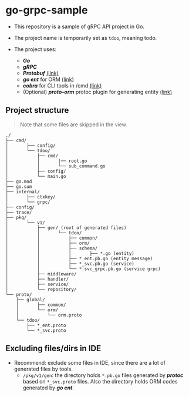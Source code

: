 # go-grpc-sample

- This repository is a sample of gRPC API project in Go.
- The project name is temporarily set as `tdoo`, meaning todo.

- The project uses:
    - **_Go_**
    - **_gRPC_**
    - **_Protobuf_** [(link)](https://protobuf.dev/) 
    - **_go ent_** for ORM [(link)](https://entgo.io/)
    - **_cobra_** for CLI tools in /cmd [(link)](https://cobra.dev/)
    - (Optional) **_proto-orm_** protoc plugin for generating entity [(link)](https://github.com/lesomnus/proto-orm)

## Project structure

> Note that some files are skipped in the view.

```
./
├── cmd/
│       ├── config/
│       └── tdoo/
│           ├── cmd/
│           │       |── root.go
│           │       └── sub_command.go
│           ├── config/
│           └── main.go
├── go.mod
├── go.sum
├── internal/
│       ├── ctxkey/
│       └── grpc/
├── config/
├── trace/
├── pkg/
│       └── v1/
│           ├── gen/ (root of generated files)
│           │       └── tdoo/
│           │           ├── common/
│           │           ├── orm/
│           │           ├── schema/
│           │           │       ├── *.go (entity)
│           │           ├── *_ent.pb.go (entity message)
│           │           ├── *_svc.pb.go (service)
│           │           └── *.svc_grpc.pb.go (service grpc)
│           ├── middleware/
│           ├── handler/
│           ├── service/
│           └── repository/
└── proto/
    ├── global/
    │       ├── common/
    │       └── orm/
    │           └── orm.proto
    └── tdoo/
        ├── *_ent.proto
        └── *_svc.proto
```

## Excluding files/dirs in IDE

- Recommend: exclude some files in IDE, since there are a lot of generated files by tools.
    - `/pkg/v1/gen`: the directory holds `*.pb.go` files generated by **_protoc_** based on `*_svc.proto` files.
      Also the directory holds ORM codes generated by **_go ent_**.
